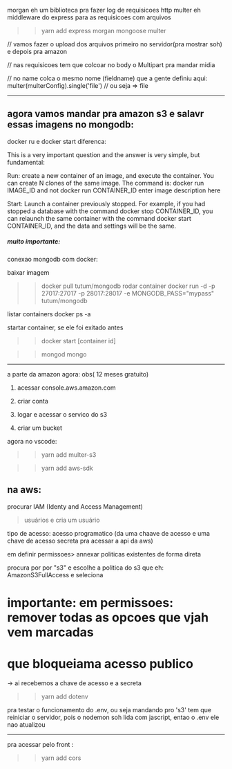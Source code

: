 morgan eh um biblioteca pra fazer log de requisicoes http
multer eh middleware do express para as requisicoes com arquivos
>> yarn add express morgan mongoose multer

// vamos fazer o upload dos arquivos primeiro no servidor(pra mostrar soh) e depois pra amazon

// nas requisicoes tem que colcoar no body o Multipart pra mandar midia

// no name colca o mesmo nome (fieldname) que a gente definiu aqui:
multer(multerConfig).single('file')
// ou seja => file 

---------------------------

## agora vamos mandar pra amazon s3 e salavr essas imagens no mongodb:


docker ru e docker start diferenca:

This is a very important question and the answer is very simple, but fundamental:

Run: create a new container of an image, and execute the container. You can create N clones of the same image. The command is: docker run IMAGE_ID and not docker run CONTAINER_ID
enter image description here

Start: Launch a container previously stopped. For example, if you had stopped a database with the command docker stop CONTAINER_ID, you can relaunch the same container with the command docker start CONTAINER_ID, and the data and settings will be the same.

##### muito importante:

conexao mongodb com docker:

baixar imagem
>> docker pull tutum/mongodb
rodar container
>> docker run -d -p 27017:27017 -p 28017:28017 -e MONGODB_PASS="mypass" tutum/mongodb

listar containers
docker ps -a

startar container, se ele foi exitado antes
>> docker start [container id]


>> mongod
>> mongo


---------------------

a parte da amazon agora: obs( 12 meses gratuito)

1. acessar console.aws.amazon.com

2. criar conta

3. logar e acessar o servico do s3

4. criar um bucket

agora no vscode:

>> yarn add multer-s3

>> yarn add aws-sdk

## na aws:

procurar IAM (Identy and Access Management)

 > usuários  e cria um usuário

 tipo de acesso: acesso programatico 
 (da uma chaave de acesso e uma chave de acesso secreta pra acessar a api da aws)

 em definir permissoes> annexar politicas existentes de forma direta

 procura por por "s3" e escolhe a politica do s3 que eh:
 AmazonS3FullAccess e seleciona

 # importante: em permissoes: remover todas as opcoes que vjah vem marcadas 
 # que bloqueiama acesso publico

 -> ai recebemos a chave de acesso e a secreta

 >> yarn add dotenv

 pra testar o funcionamento do .env, ou seja mandando pro 's3'
 tem que reiniciar o servidor, pois o nodemon soh lida com jascript, 
 entao o .env ele nao atualizou




 -------------

 pra acessar pelo front :


 >> yarn add cors